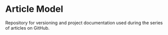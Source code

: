 # Article Model

Repository for versioning and project documentation used during the series of articles on GitHub.
